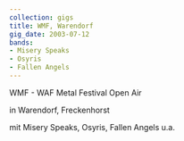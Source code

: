 ```yaml
---
collection: gigs
title: WMF, Warendorf
gig_date: 2003-07-12
bands:
- Misery Speaks
- Osyris
- Fallen Angels
---
```


WMF - WAF Metal Festival Open Air

in Warendorf, Freckenhorst	

mit Misery Speaks, Osyris, Fallen Angels u.a.

